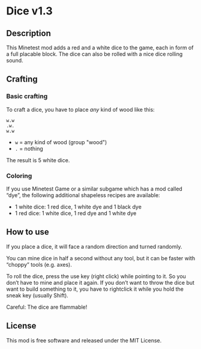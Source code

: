 # Dice v1.3
## Description
This Minetest mod adds a red and a white dice to the game, each in form of
a full placable block. The dice can also be rolled with a nice dice rolling sound.

## Crafting
### Basic crafting
To craft a dice, you have to place *any* kind of wood like this:

    w.w
    .w.
    w.w

* `w` = any kind of wood (group "wood")
* `.` = nothing

The result is 5 white dice.

### Coloring
If you use Minetest Game or a similar subgame which has a mod called “dye”,
the following additional shapeless recipes are available:

* 1 white dice: 1 red dice, 1 white dye and 1 black dye
* 1 red dice: 1 white dice, 1 red dye and 1 white dye

## How to use
If you place a dice, it will face a random direction and turned randomly.

You can mine dice in half a second without any tool, but it can be faster
with “choppy” tools (e.g. axes).

To roll the dice, press the use key (right click) while pointing to it. So you
don’t have to mine and place it again.
If you don’t want to throw the dice but want to build something to it, you have
to rightclick it while you hold the sneak key (usually Shift). 

Careful: The dice are flammable!

## License
This mod is free software and released under the MIT License.
